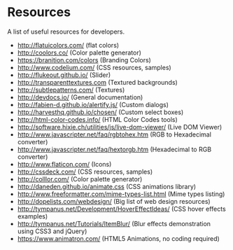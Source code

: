 Resources
=========

A list of useful resources for developers.

 - http://flatuicolors.com/ (flat colors)
 - http://coolors.co/ (Color palette generator)
 - https://branition.com/colors (Branding Colors)
 - http://www.codelium.com/ (CSS resources, samples)
 - http://flukeout.github.io/ (Slider)
 - http://transparenttextures.com (Textured backgrounds)
 - http://subtlepatterns.com/ (Textures)
 - http://devdocs.io/ (General documentation)
 - http://fabien-d.github.io/alertify.js/ (Custom dialogs)
 - http://harvesthq.github.io/chosen/ (Custom select boxes)
 - http://html-color-codes.info/ (HTML Color Codes tools)
 - http://software.hixie.ch/utilities/js/live-dom-viewer/ (Live DOM Viewer)
 - http://www.javascripter.net/faq/rgbtohex.htm (RGB to Hexadecimal converter)
 - http://www.javascripter.net/faq/hextorgb.htm (Hexadecimal to RGB converter)
 - http://www.flaticon.com/ (Icons)
 - http://cssdeck.com/ (CSS resources, samples)
 - http://colllor.com/ (Color palette generator)
 - http://daneden.github.io/animate.css (CSS animations library)
 - http://www.freeformatter.com/mime-types-list.html (Mime types listing)
 - http://dopelists.com/webdesign/ (Big list of web design resources)
 - http://tympanus.net/Development/HoverEffectIdeas/ (CSS hover effects examples)
 - http://tympanus.net/Tutorials/ItemBlur/ (Blur effects demonstration using CSS3 and jQuery)
 - https://www.animatron.com/ (HTML5 Animations, no coding required)
